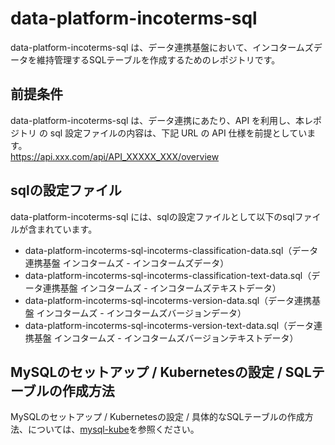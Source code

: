 # data-platform-incoterms-sql 
data-platform-incoterms-sql は、データ連携基盤において、インコタームズデータを維持管理するSQLテーブルを作成するためのレポジトリです。  

## 前提条件  
data-platform-incoterms-sql は、データ連携にあたり、API を利用し、本レポジトリ の sql 設定ファイルの内容は、下記 URL の API 仕様を前提としています。  
https://api.xxx.com/api/API_XXXXX_XXX/overview

## sqlの設定ファイル
data-platform-incoterms-sql には、sqlの設定ファイルとして以下のsqlファイルが含まれています。  

* data-platform-incoterms-sql-incoterms-classification-data.sql（データ連携基盤 インコタームズ - インコタームズデータ）
* data-platform-incoterms-sql-incoterms-classification-text-data.sql（データ連携基盤 インコタームズ - インコタームズテキストデータ）
* data-platform-incoterms-sql-incoterms-version-data.sql（データ連携基盤 インコタームズ - インコタームズバージョンデータ）
* data-platform-incoterms-sql-incoterms-version-text-data.sql（データ連携基盤 インコタームズ - インコタームズバージョンテキストデータ）

## MySQLのセットアップ / Kubernetesの設定 / SQLテーブルの作成方法
MySQLのセットアップ / Kubernetesの設定 / 具体的なSQLテーブルの作成方法、については、[mysql-kube](https://github.com/latonaio/mysql-kube)を参照ください。
